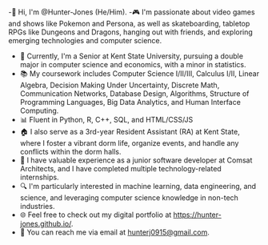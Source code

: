 -👋 Hi, I'm @Hunter-Jones (He/Him).
-🎮 I'm passionate about video games and shows like Pokemon and Persona, as well as skateboarding, tabletop RPGs like Dungeons and Dragons, hanging out with friends, and exploring emerging technologies and computer science.
- 🏫 Currently, I'm a Senior at Kent State University, pursuing a double major in computer science and economics, with a minor in statistics.
- 📚 My coursework includes Computer Science I/II/III, Calculus I/II, Linear Algebra, Decision Making Under Uncertainty, Discrete Math, Communication Networks, Database Design, Algorithms, Structure of Programming Languages, Big Data Analytics, and Human Interface Computing.
- 📊 Fluent in Python, R, C++, SQL, and HTML/CSS/JS
- 🏠 I also serve as a 3rd-year Resident Assistant (RA) at Kent State, where I foster a vibrant dorm life, organize events, and handle any conflicts within the dorm halls.
- 💼 I have valuable experience as a junior software developer at Comsat Architects, and I have completed multiple technology-related internships.
- 🔍 I'm particularly interested in machine learning, data engineering, and science, and leveraging computer science knowledge in non-tech industries.
- 🌐 Feel free to check out my digital portfolio at https://hunter-jones.github.io/.
- 📧 You can reach me via email at hunterj0915@gmail.com.
